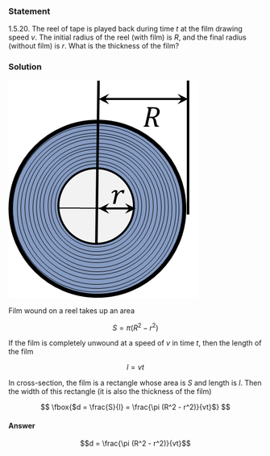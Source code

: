 ###  Statement 

$1.5.20.$ The reel of tape is played back during time $t$ at the film drawing speed $v$. The initial radius of the reel (with film) is $R$, and the final radius (without film) is $r$. What is the thickness of the film? 

### Solution

![ Film reel |378x431, 26%](../../img/1.5.20/draw.png)

Film wound on a reel takes up an area

$$ S = \pi (R^2 - r^2) $$ 

If the film is completely unwound at a speed of $v$ in time $t$, then the length of the film 

$$ l = vt $$ 

In cross-section, the film is a rectangle whose area is $S$ and length is $l$. Then the width of this rectangle (it is also the thickness of the film)

$$ \fbox{$d = \frac{S}{l} = \frac{\pi (R^2 - r^2)}{vt}$} $$ 

#### Answer

$$d = \frac{\pi (R^2 - r^2)}{vt}$$ 
